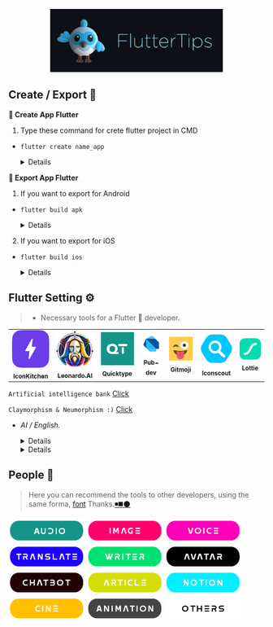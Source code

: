 <!-- logo IMG -->
<p align="center">
    <img width="340" src="@bastndev/img/dash.gif" alt="Vite logo">
  </a>
</p>

<!-- - --- --- --- Create -- --- --- ---  -->
## Create / Export 💙
**🐥 Create App Flutter**
1. Type these command for crete flutter project in CMD 

- `flutter create name_app`
  <details>

    >- `flutter create name_app`
    >- `flutter create --platforms ios,android name_app`

    > **Warning**
    > Use FVM only you installed .

    >- `fvm flutter create name_app`
    >- `fvm flutter create --platforms ios,android name_app`
  </details>

<!-- - --- --- --- Export -- --- --- ---  -->
**🐲 Export App Flutter**

1. If you want to export for Android

- `flutter build apk`
  <details>

    > **Warning**
    > Use for KEY in Android .

    ```
         storePassword=<password_de_clave>
         keyPassword=<password_de_alias>
         keyAlias=<name_de_alias>
         storeFile=<name_de_clave>.keystore
    ```
    >- `flutter build apk --release`
    >- `flutter build apk --target-platform android-arm,android-arm64`
  </details>


2. If you want to export for iOS

- `flutter build ios`
  <details>

    > **Warning**
    > Use for KEY in iOS .
    >- `open ios/Runner.xcworkspace`
  </details>

<!-- -- --- -- -- -- Setting-- --- -- --- --->
## Flutter Setting  ⚙️

>- Necessary tools for a Flutter 💙 developer.

<table align="center">
<tr>
  <td align="center"><a href="https://icon.kitchen/"><img src="%40bastndev/img/Developer/IconKitchen.png" width="100px;" alt=""/><br /><sub><b> IconKitchen </b></sub></a><br /><a href="#maintenance-tbenning" title="@bastndev"></a></td>

  <td align="center"><a href="https://leonardo.ai/"><img src="%40bastndev/img/Developer/leonardo.jpg" width="100px;" alt=""/><br /><sub><b> Leonardo.AI </b></sub></a><br /><a href="#maintenance-tbenning" title="@bastndev"></a></td>

  <td align="center"><a href="https://app.quicktype.io/"><img src="%40bastndev/img/Developer/quicktype.png" width="100px;" alt=""/><br /><sub><b> Quicktype</b></sub></a><br /><a href="#maintenance-tbenning" title="@bastndev"></a></td>

  <td align="center"><a href="https://pub.dev/"><img src="%40bastndev/img/Developer/pubDev.png" width="100px;" alt=""/><br /><sub><b> Pub-dev </b></sub></a><br /><a href="#maintenance-tbenning" title="@bastndev"></a></td>

  <td align="center"><a href="https://gitmoji.dev/"><img src="%40bastndev/img/Developer/gitmoji.png" width="100px;" alt=""/><br /><sub><b> Gitmoji </b></sub></a><br /><a href="#maintenance-tbenning" title="@bastndev"></a></td>

  <td align="center"><a href="https://iconscout.com/"><img src="%40bastndev/img/Developer/iconscout.png" width="100px;" alt=""/><br /><sub><b> Iconscout </b></sub></a><br /><a href="#maintenance-tbenning" title="@bastndev"></a></td>

  <td align="center"><a href="https://lottiefiles.com/"><img src="%40bastndev/img/Developer/lottie.svg" width="100px;" alt=""/><br /><sub><b> Lottie </b></sub></a><br /><a href="#maintenance-tbenning" title="@bastndev"></a></td>
</tr>
</table> 

<!-- -- --- -- -- -- Artificial Intelligence -- --- -- --- --->
``Artificial intelligence bank`` [Click](https://futureailab.com/)

``Claymorphism & Neumorphism :)`` [Click](https://hype4.academy/tools)
- *AI / English.*
  <details>

    > **Warning**
    > Artificial Intelligence.
    >- [Lexica](https://lexica.art/)
    >- [Future](https://futureailab.com/tools/)
    >- [ChatGPT](https://chat.openai.com/)
  </details>

  <details >

    > **Warning**
    > Learning English.
    >- [Free4talk](https://www.free4talk.com/)
    >- [Youglish](https://youglish.com/)
    >- [Busuu](https://www.busuu.com/)
  </details>

<!-- -- --- -- -- -- Artificial Intelligence -- --- -- --- --->
## People 🤙 
>Here you can recommend the tools to other developers, using the same forma, [font](https://www.dafontfree.io/groupe-font/) Thanks.[◾](https://www.figma.com/)[◼️](https://www.fontvalley.com/)[⚫](https://freedesignresources.net/download-in-progress/)

<div>
<!-- Audio -->
<a href="https://podcast.adobe.com/enhance ">  <img src="@bastndev/AI/q1.png" width="150px"></a>
<!-- Image -->
<a href="
https://replicate.com/nightmareai/real-esrgan">  <img src="@bastndev/AI/q2.png" width="150px"></a>
<!-- Voice -->
<a href="https://beta.elevenlabs.io/">  <img src="@bastndev/AI/q3.png" width="150px"></a>
<!-- Translate -->
<a href="https://www.rask.ai/?via=domingo">  <img src="@bastndev/AI/q4.png" width="150px"></a>
<!-- writer -->
<a href="https://lex.page/">  <img src="@bastndev/AI/q5.png" width="150px"></a>
<!-- Avatar -->
<a href="https://www.synthesia.io/?via=oskrleon">  <img src="@bastndev/AI/q6.png" width="150px"></a>
<!-- chatBot -->
<a href="https://beta.character.ai/ ">  <img src="@bastndev/AI/q7.png" width="150px"></a>
<!-- Article -->
<a href="https://escribelo.ai/?ref=jdzypf2yi">  <img src="@bastndev/AI/q8.png" width="150px"></a>
<!-- Notion -->
<a href="https://www.notion.so/product/ai">  <img src="@bastndev/AI/q9.png" width="150px"></a>
<!-- Cine -->
<a href="https://wonderdynamics.com/">  <img src="@bastndev/AI/q10.png" width="150px"></a>
<!-- Animation -->
<a href="https://kaiber.ai/">  <img src="@bastndev/AI/q11.png" width="150px"></a>
<!-- Others -->
<a href="https://firefly.adobe.com">  <img src="@bastndev/AI/q12.png" width="150px"></a>

</div>
